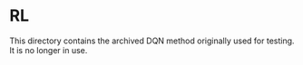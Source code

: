 # RL
This directory contains the archived DQN method originally used for testing. It is no longer in use.